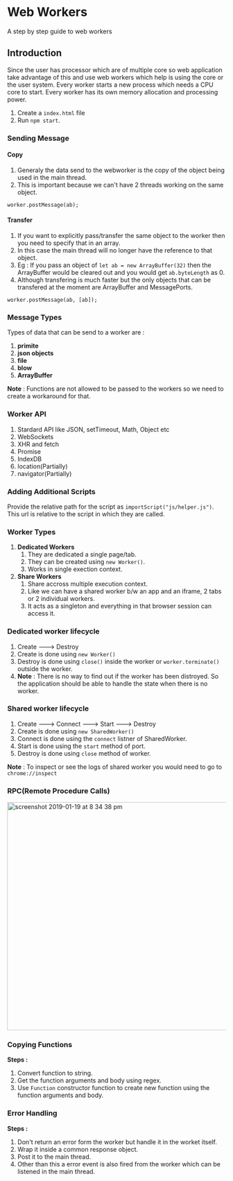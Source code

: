 # Web Workers
A step by step guide to web workers

## Introduction

Since the user has processor which are of multiple core so web application take advantage of this and use web workers which help is using the core or the user system. Every worker starts a new process which needs a CPU core to start. Every worker has its own memory allocation and processing power.

1. Create a `index.html` file
2. Run `npm start`.

### Sending Message

#### Copy
1. Generaly the data send to the webworker is the copy of the object being used in the main thread.
2. This is important because we can't have 2 threads working on the same object.

`worker.postMessage(ab);`

#### Transfer
1. If you want to explicitly pass/transfer the same object to the worker then you need to specify that in an array.
2. In this case the main thread will no longer have the reference to that object.
3. Eg : If you pass an object of `let ab = new ArrayBuffer(32)` then the ArrayBuffer would be cleared out and you would get `ab.byteLength` as 0.
4. Although transfering is much faster but the only objects that can be transfered at the moment are ArrayBuffer and MessagePorts.

`worker.postMessage(ab, [ab]);`

### Message Types
Types of data that can be send to a worker are :
1. **primite**
2. **json objects**
3. **file**
4. **blow**
5. **ArrayBuffer**

**Note** : Functions are not allowed to be passed to the workers so we need to create a workaround for that.

### Worker API

1. Stardard API like JSON, setTimeout, Math, Object etc
2. WebSockets
3. XHR and fetch 
4. Promise 
5. IndexDB
6. location(Partially)
7. navigator(Partially)
 
 ### Adding Additional Scripts

 Provide the relative path for the script as `importScript("js/helper.js")`. This url is relative to the script in which they are called.

 ### Worker Types

1. **Dedicated Workers** 
    1. They are dedicated a single page/tab.
    2. They can be created using `new Worker()`.
    3. Works in single exection context.
2. **Share Workers**
    1. Share accross multiple execution context. 
    2. Like we can have a shared worker b/w an app and an iframe, 2 tabs or 2 individual workers.
    3. It acts as a singleton and everything in that browser session can access it.

### Dedicated worker lifecycle

1. Create ---> Destroy
2. Create is done using `new Worker()`
3. Destroy is done using `close()` inside the worker or `worker.terminate()` outside the worker.
4. **Note** : There is no way to find out if the worker has been distroyed. So the application should be able to handle the state when there is no worker.

### Shared worker lifecycle

1. Create ---> Connect ---> Start ---> Destroy
2. Create is done using `new SharedWorker()`
3. Connect is done using the `connect` listner of SharedWorker.
4. Start is done using the `start` method of port.
5. Destroy is done using `close` method of worker.

**Note** : To inspect or see the logs of shared worker you would need to go to `chrome://inspect`

### RPC(Remote Procedure Calls)

 <img width="526" alt="screenshot 2019-01-19 at 8 34 38 pm" src="https://user-images.githubusercontent.com/46783722/51428453-cbcda680-1c29-11e9-8320-87ac9c3f1f26.png">

### Copying Functions

**Steps :**
1. Convert function to string.
2. Get the function arguments and body using regex.
3. Use `Function` constructor function to create new function using the function arguments and body.

### Error Handling

**Steps :**
1. Don't return an error form the worker but handle it in the worket itself.
2. Wrap it inside a common response object.
3. Post it to the main thread.
4. Other than this a error event is also fired from the worker which can be listened in the main thread.
